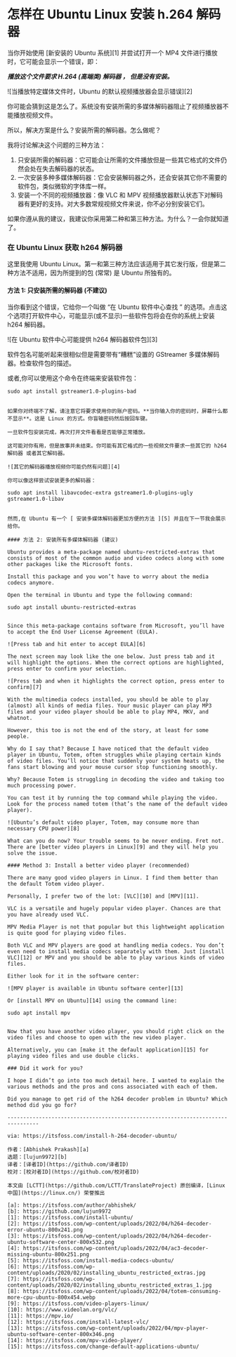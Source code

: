[#]: subject: "How to Install h.264 decoder on Ubuntu Linux"
[#]: via: "https://itsfoss.com/install-h-264-decoder-ubuntu/"
[#]: author: "Abhishek Prakash https://itsfoss.com/author/abhishek/"
[#]: collector: "lujun9972"
[#]: translator: "hwlife"
[#]: reviewer: " "
[#]: publisher: " "
[#]: url: " "

怎样在 Ubuntu Linux 安装 h.264 解码器
======

当你开始使用 [新安装的 Ubuntu 系统][1] 并尝试打开一个 MP4 文件进行播放时，它可能会显示一个错误，即：

_**播放这个文件要求 H.264 (高端类) 解码器 ， 但是没有安装。**_

![当播放特定媒体文件时，Ubuntu 的默认视频播放器会显示错误][2]

你可能会猜到这是怎么了。系统没有安装所需的多媒体解码器阻止了视频播放器不能播放视频文件。

所以，解决方案是什么？安装所需的解码器。怎么做呢？

我将讨论解决这个问题的三种方法：

  1. 只安装所需的解码器：它可能会让所需的文件播放但是一些其它格式的文件仍然会处在失去解码器的状态。
  2. 一次安装多种多媒体解码器：它会安装解码器之外，还会安装其它你不需要的软件包，类似微软的字体库一样。
  3. 安装一个不同的视频播放器：像 VLC 和 MPV 视频播放器默认状态下对解码器有更好的支持。对大多数常规视频文件来说，你不必分别安装它们。

如果你遵从我的建议，我建议你采用第二种和第三种方法。为什么？一会你就知道了。

### 在 Ubuntu Linux 获取 h264 解码器

这里我使用 Ubuntu Linux。第一和第三种方法应该适用于其它发行版，但是第二种方法不适用，因为所提到的包 (常常) 是 Ubuntu 所独有的。

#### 方法 1: 只安装所需的解码器 (不建议)

当你看到这个错误，它给你一个叫做 “在 Ubuntu 软件中心查找 ” 的选项。点击这个选项打开软件中心，可能显示(或不显示)一些软件包将会在你的系统上安装 h264 解码器。

![在 Ubuntu 软件中心可能提供 h264 解码器软件包][3]

软件包名可能听起来很相似但是需要带有“糟糕”设置的 GStreamer 多媒体解码器。检查软件包的描述。

或者,你可以使用这个命令在终端来安装软件包：

    sudo apt install gstreamer1.0-plugins-bad

```

如果你对终端不了解，请注意它将要求使用你的账户密码。**当你输入你的密码时，屏幕什么都不显示**。这是 Linux 的方式。你盲输密码然后按回车键。

一旦软件包安装完成，再次打开文件看看是否能够正常播放。

这可能对你有用，但是故事并未结束。你可能有其它格式的一些视频文件要求一些其它的 h264 解码器 或者其它解码器。

![其它的解码器播放视频你可能仍然有问题][4]

你可以像这样尝试安装更多的解码器：

```

    sudo apt install libavcodec-extra gstreamer1.0-plugins-ugly gstreamer1.0-libav

```

然而,在 Ubuntu 有一个 [ 安装多媒体解码器更加方便的方法 ][5] 并且在下一节我会展示给你。

#### 方法 2: 安装所有多媒体解码器 (建议)

Ubuntu provides a meta-package named ubuntu-restricted-extras that consists of most of the common audio and video codecs along with some other packages like the Microsoft fonts.

Install this package and you won’t have to worry about the media codecs anymore.

Open the terminal in Ubuntu and type the following command:

```

    sudo apt install ubuntu-restricted-extras

```

Since this meta-package contains software from Microsoft, you’ll have to accept the End User License Agreement (EULA).

![Press tab and hit enter to accept EULA][6]

The next screen may look like the one below. Just press tab and it will highlight the options. When the correct options are highlighted, press enter to confirm your selection.

![Press tab and when it highlights the correct option, press enter to confirm][7]

With the multimedia codecs installed, you should be able to play (almost) all kinds of media files. Your music player can play MP3 files and your video player should be able to play MP4, MKV, and whatnot.

However, this too is not the end of the story, at least for some people.

Why do I say that? Because I have noticed that the default video player in Ubuntu, Totem, often struggles while playing certain kinds of video files. You’ll notice that suddenly your system heats up, the fans start blowing and your mouse cursor stop functioning smoothly.

Why? Because Totem is struggling in decoding the video and taking too much processing power.

You can test it by running the top command while playing the video. Look for the process named totem (that’s the name of the default video player).

![Ubuntu’s default video player, Totem, may consume more than necessary CPU power][8]

What can you do now? Your trouble seems to be never ending. Fret not. There are [better video players in Linux][9] and they will help you solve the issue.

#### Method 3: Install a better video player (recommended)

There are many good video players in Linux. I find them better than the default Totem video player.

Personally, I prefer two of the lot: [VLC][10] and [MPV][11].

VLC is a versatile and hugely popular video player. Chances are that you have already used VLC.

MPV Media Player is not that popular but this lightweight application is quite good for playing video files.

Both VLC and MPV players are good at handling media codecs. You don’t even need to install media codecs separately with them. Just [install VLC][12] or MPV and you should be able to play various kinds of video files.

Either look for it in the software center:

![MPV player is available in Ubuntu software center][13]

Or [install MPV on Ubuntu][14] using the command line:

```

    sudo apt install mpv

```

Now that you have another video player, you should right click on the video files and choose to open with the new video player.

Alternatively, you can [make it the default application][15] for playing video files and use double clicks.

### Did it work for you?

I hope I didn’t go into too much detail here. I wanted to explain the various methods and the pros and cons associated with each of them.

Did you manage to get rid of the h264 decoder problem in Ubuntu? Which method did you go for?

--------------------------------------------------------------------------------

via: https://itsfoss.com/install-h-264-decoder-ubuntu/

作者：[Abhishek Prakash][a]
选题：[lujun9972][b]
译者：[译者ID](https://github.com/译者ID)
校对：[校对者ID](https://github.com/校对者ID)

本文由 [LCTT](https://github.com/LCTT/TranslateProject) 原创编译，[Linux中国](https://linux.cn/) 荣誉推出

[a]: https://itsfoss.com/author/abhishek/
[b]: https://github.com/lujun9972
[1]: https://itsfoss.com/install-ubuntu/
[2]: https://itsfoss.com/wp-content/uploads/2022/04/h264-decoder-error-ubuntu-800x241.png
[3]: https://itsfoss.com/wp-content/uploads/2022/04/h264-decoder-ubuntu-software-center-800x532.png
[4]: https://itsfoss.com/wp-content/uploads/2022/04/ac3-decoder-missing-ubuntu-800x251.png
[5]: https://itsfoss.com/install-media-codecs-ubuntu/
[6]: https://itsfoss.com/wp-content/uploads/2020/02/installing_ubuntu_restricted_extras.jpg
[7]: https://itsfoss.com/wp-content/uploads/2020/02/installing_ubuntu_restricted_extras_1.jpg
[8]: https://itsfoss.com/wp-content/uploads/2022/04/totem-consuming-more-cpu-ubuntu-800x454.webp
[9]: https://itsfoss.com/video-players-linux/
[10]: https://www.videolan.org/vlc/
[11]: https://mpv.io/
[12]: https://itsfoss.com/install-latest-vlc/
[13]: https://itsfoss.com/wp-content/uploads/2022/04/mpv-player-ubuntu-software-center-800x346.png
[14]: https://itsfoss.com/mpv-video-player/
[15]: https://itsfoss.com/change-default-applications-ubuntu/
